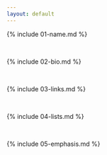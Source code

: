 ```yaml
---
layout: default
---
```


{% include 01-name.md %}

<br>

{% include 02-bio.md %}

<br>

{% include 03-links.md %}

<br>

{% include 04-lists.md %}

<br>

{% include 05-emphasis.md %}
